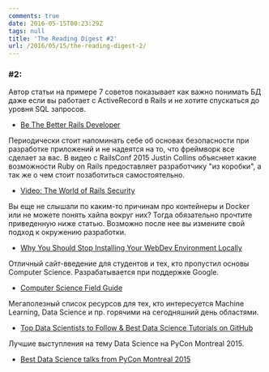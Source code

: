 ```yaml
---
comments: true
date: 2016-05-15T00:23:29Z
tags: null
title: 'The Reading Digest #2'
url: /2016/05/15/the-reading-digest-2/
---
```


### #2:

Автор статьи на примере 7 советов показывает как важно понимать БД даже если
вы работает с ActiveRecord в Rails и не хотите спускаться до уровня SQL запросов.

* [Be The Better Rails Developer](http://blog.benroux.me/be-the-better-rails-developer/)

Периодически стоит напоминать себе об основах безопасности при разработке приложений
и не надеятся на то, что фреймворк все сделает за вас. В видео с RailsConf 2015
Justin Collins объясняет какие возможности Ruby on Rails предоставляет разработчику "из коробки",
а так же о чем стоит позаботиться самостоятельно.

* [Video: The World of Rails Security](https://rorsecurity.info/portfolio/video-the-world-of-rails-security)

Вы еще не слышали по каким-то причинам про контейнеры и Docker или не можете
понять хайпа вокруг них? Тогда обязательно прочтите приведенную ниже статью.
Возможно после нее вы измените свой подход к окружению разработки.

* [Why You Should Stop Installing Your WebDev Environment Locally](https://www.smashingmagazine.com/2016/04/stop-installing-your-webdev-environment-locally-with-docker/)

Отличный сайт-введение для студентов и тех, кто пропустил основы Computer Science.
Разрабатывается при поддержке Google.

* [Computer Science Field Guide](http://www.csfieldguide.org.nz/en/index.html)

Мегаполезный список ресурсов для тех, кто интересуется Machine Learning, Data Science
и пр. горячими на сегодняшний день областями.

* [Top Data Scientists to Follow & Best Data Science Tutorials on GitHub](http://www.analyticsvidhya.com/blog/2015/07/github-special-data-scientists-to-follow-best-tutorials/)

Лучшие выступления на тему Data Science на PyCon Montreal 2015.

* [Best Data Science talks from PyCon Montreal 2015](http://www.analyticsvidhya.com/blog/2015/04/pycon-montreal-2015-data-science-talks/)
